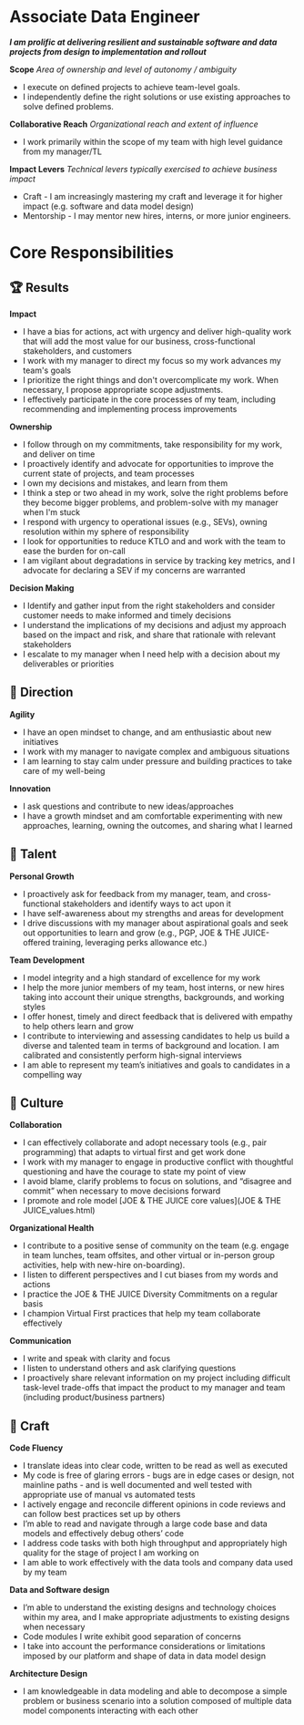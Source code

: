 Associate Data Engineer
=================

**_I am prolific at delivering resilient and sustainable software and data projects from design to implementation and rollout_**

**Scope** _Area of ownership and level of autonomy / ambiguity_

*   I execute on defined projects to achieve team-level goals.
*   I independently define the right solutions or use existing approaches to solve defined problems.

**Collaborative Reach** _Organizational reach and extent of influence_

*   I work primarily within the scope of my team with high level guidance from my manager/TL

**Impact Levers** _Technical levers typically exercised to achieve business impact_

*   Craft - I am increasingly mastering my craft and leverage it for higher impact (e.g. software and data model design)
*   Mentorship - I may mentor new hires, interns, or more junior engineers.

Core Responsibilities
=====================

🏆 Results
----------

**Impact**

*   I have a bias for actions, act with urgency and deliver high-quality work that will add the most value for our business, cross-functional stakeholders, and customers
*   I work with my manager to direct my focus so my work advances my team's goals
*   I prioritize the right things and don't overcomplicate my work. When necessary, I propose appropriate scope adjustments.
*   I effectively participate in the core processes of my team, including recommending and implementing process improvements

**Ownership**

*   I follow through on my commitments, take responsibility for my work, and deliver on time
*   I proactively identify and advocate for opportunities to improve the current state of projects, and team processes
*   I own my decisions and mistakes, and learn from them
*   I think a step or two ahead in my work, solve the right problems before they become bigger problems, and problem-solve with my manager when I'm stuck
*   I respond with urgency to operational issues (e.g., SEVs), owning resolution within my sphere of responsibility
*   I look for opportunities to reduce KTLO and and work with the team to ease the burden for on-call
*   I am vigilant about degradations in service by tracking key metrics, and I advocate for declaring a SEV if my concerns are warranted

**Decision Making**

*   I Identify and gather input from the right stakeholders and consider customer needs to make informed and timely decisions
*   I understand the implications of my decisions and adjust my approach based on the impact and risk, and share that rationale with relevant stakeholders
*   I escalate to my manager when I need help with a decision about my deliverables or priorities

🌟 Direction
------------

**Agility**

*   I have an open mindset to change, and am enthusiastic about new initiatives
*   I work with my manager to navigate complex and ambiguous situations
*   I am learning to stay calm under pressure and building practices to take care of my well-being

**Innovation**

*   I ask questions and contribute to new ideas/approaches
*   I have a growth mindset and am comfortable experimenting with new approaches, learning, owning the outcomes, and sharing what I learned

🌳 Talent
---------

**Personal Growth**

*   I proactively ask for feedback from my manager, team, and cross-functional stakeholders and identify ways to act upon it
*   I have self-awareness about my strengths and areas for development
*   I drive discussions with my manager about aspirational goals and seek out opportunities to learn and grow (e.g., PGP, JOE & THE JUICE-offered training, leveraging perks allowance etc.)

**Team Development**

*   I model integrity and a high standard of excellence for my work
*   I help the more junior members of my team, host interns, or new hires taking into account their unique strengths, backgrounds, and working styles
*   I offer honest, timely and direct feedback that is delivered with empathy to help others learn and grow
*   I contribute to interviewing and assessing candidates to help us build a diverse and talented team in terms of background and location. I am calibrated and consistently perform high-signal interviews
*   I am able to represent my team’s initiatives and goals to candidates in a compelling way

🌈 Culture
----------

**Collaboration**

*   I can effectively collaborate and adopt necessary tools (e.g., pair programming) that adapts to virtual first and get work done
*   I work with my manager to engage in productive conflict with thoughtful questioning and have the courage to state my point of view
*   I avoid blame, clarify problems to focus on solutions, and “disagree and commit” when necessary to move decisions forward
*   I promote and role model [JOE & THE JUICE core values](JOE & THE JUICE_values.html)

**Organizational Health**

*   I contribute to a positive sense of community on the team (e.g. engage in team lunches, team offsites, and other virtual or in-person group activities, help with new-hire on-boarding).
*   I listen to different perspectives and I cut biases from my words and actions
*   I practice the JOE & THE JUICE Diversity Commitments on a regular basis
*   I champion Virtual First practices that help my team collaborate effectively

**Communication**

*   I write and speak with clarity and focus
*   I listen to understand others and ask clarifying questions
*   I proactively share relevant information on my project including difficult task-level trade-offs that impact the product to my manager and team (including product/business partners)

🦉 Craft
--------

**Code Fluency**

*   I translate ideas into clear code, written to be read as well as executed
*   My code is free of glaring errors - bugs are in edge cases or design, not mainline paths - and is well documented and well tested with appropriate use of manual vs automated tests
*   I actively engage and reconcile different opinions in code reviews and can follow best practices set up by others
*   I’m able to read and navigate through a large code base and data models and effectively debug others’ code
*   I address code tasks with both high throughput and appropriately high quality for the stage of project I am working on
*   I am able to work effectively with the data tools and company data used by my team

**Data and Software design**

*   I’m able to understand the existing designs and technology choices within my area, and I make appropriate adjustments to existing designs when necessary
*   Code modules I write exhibit good separation of concerns
*   I take into account the performance considerations or limitations imposed by our platform and shape of data in data model design

**Architecture Design**

*   I am knowledgeable in data modeling and able to decompose a simple problem or business scenario into a solution composed of multiple data model components interacting with each other